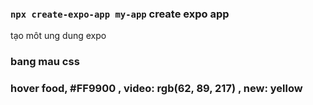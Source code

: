 ### `npx create-expo-app my-app` create expo app
 tạo môt ung dung expo
### bang mau css 
### hover food, #FF9900 , video: rgb(62, 89, 217) , new: yellow